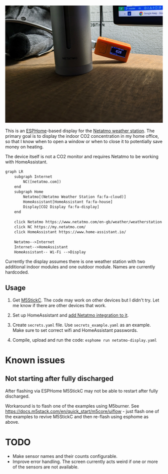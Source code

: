 <!--
SPDX-FileCopyrightText: 2024 Vladimir Rusinov
SPDX-License-Identifier: Apache-2.0
-->

![Netatmo display](netatmo_co2_monitor.jpg)

This is an [ESPHome](https://esphome.io/)-based display for the [Netatmo weather station](https://www.netatmo.com/en-gb/weather/weatherstation). The primary goal is to display the indoor CO2 concentration in my home office, so that I know when to open a window or when to close it to potentially save money on heating.

The device itself is not a CO2 monitor and requires Netatmo to be working with HomeAssistant.

```mermaid
graph LR
    subgraph Internet
        NC([netatmo.com])
    end
    subgraph Home
        Netatmo[(Netatmo Weather Station fa:fa-cloud)]
        HomeAssistant[HomeAssistant fa:fa-house]
        Display[CO2 Display fa:fa-display]
    end

    click Netatmo https://www.netatmo.com/en-gb/weather/weatherstation
    click NC https://my.netatmo.com/
    click HomeAssistant https://www.home-assistant.io/

    Netatmo-->Internet
    Internet-->HomeAssistant
    HomeAssistant-- Wi-Fi -->Display
```

Currently the display assumes there is one weather station with two additional indoor modules and one outdoor module. Names are currently hardcoded.

## Usage

1. Get [M5StickC](https://shop.m5stack.com/products/stick-c). The code may work on other devices but I didn't try. Let me know if there are other devices that work.

2. Set up HomeAssistant and [add Netatmo integration to it](https://www.home-assistant.io/integrations/netatmo/).

3. Create `secrets.yaml` file. Use `secrets_example.yaml` as an example. Make sure to set correct wifi and HomeAssistant passwords.

4. Compile, upload and run the code: `esphome run netatmo-display.yaml`

# Known issues

## Not starting after fully discharged

After flashing via ESPHome M5StickC may not be able to restart after fully discharged.

Workaround is to flash one of the examples using M5burner. See https://docs.m5stack.com/en/quick_start/m5core/uiflow - just flash one of the examples to revive M5StickC and then re-flash using esphome as above.

# TODO

* Make sensor names and their counts configurable.
* Improve error handling. The screen currently acts weird if one or more of the sensors are not available.
